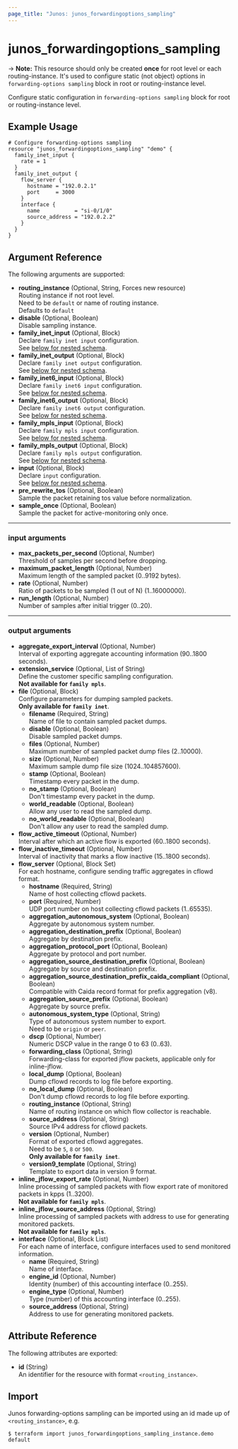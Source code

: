 ```yaml
---
page_title: "Junos: junos_forwardingoptions_sampling"
---
```


# junos_forwardingoptions_sampling

-> **Note:** This resource should only be created **once** for root level or each routing-instance.
It's used to configure static (not object) options in `forwarding-options sampling` block in root or
routing-instance level.

Configure static configuration in `forwarding-options sampling` block for root or
routing-instance level.

## Example Usage

```hcl
# Configure forwarding-options sampling
resource "junos_forwardingoptions_sampling" "demo" {
  family_inet_input {
    rate = 1
  }
  family_inet_output {
    flow_server {
      hostname = "192.0.2.1"
      port     = 3000
    }
    interface {
      name           = "si-0/1/0"
      source_address = "192.0.2.2"
    }
  }
}
```

## Argument Reference

The following arguments are supported:

- **routing_instance** (Optional, String, Forces new resource)  
  Routing instance if not root level.  
  Need to be `default` or name of routing instance.  
  Defaults to `default`
- **disable** (Optional, Boolean)  
  Disable sampling instance.
- **family_inet_input** (Optional, Block)  
  Declare `family inet input` configuration.  
  See [below for nested schema](#input-arguments).
- **family_inet_output** (Optional, Block)  
  Declare `family inet output` configuration.  
  See [below for nested schema](#output-arguments).
- **family_inet6_input** (Optional, Block)  
  Declare `family inet6 input` configuration.  
  See [below for nested schema](#input-arguments).
- **family_inet6_output** (Optional, Block)  
  Declare `family inet6 output` configuration.  
  See [below for nested schema](#output-arguments).
- **family_mpls_input** (Optional, Block)  
  Declare `family mpls input` configuration.  
  See [below for nested schema](#input-arguments).
- **family_mpls_output** (Optional, Block)  
  Declare `family mpls output` configuration.  
  See [below for nested schema](#output-arguments).
- **input** (Optional, Block)  
  Declare `input` configuration.  
  See [below for nested schema](#input-arguments).
- **pre_rewrite_tos** (Optional, Boolean)  
  Sample the packet retaining tos value before normalization.
- **sample_once** (Optional, Boolean)  
  Sample the packet for active-monitoring only once.

---

### input arguments

- **max_packets_per_second** (Optional, Number)  
  Threshold of samples per second before dropping.
- **maximum_packet_length** (Optional, Number)  
  Maximum length of the sampled packet (0..9192 bytes).
- **rate** (Optional, Number)  
  Ratio of packets to be sampled (1 out of N) (1..16000000).
- **run_length** (Optional, Number)  
  Number of samples after initial trigger (0..20).

---

### output arguments

- **aggregate_export_interval** (Optional, Number)  
  Interval of exporting aggregate accounting information (90..1800 seconds).
- **extension_service** (Optional, List of String)  
  Define the customer specific sampling configuration.  
  **Not available for `family mpls`**.
- **file** (Optional, Block)  
  Configure parameters for dumping sampled packets.  
  **Only available for `family inet`**.
  - **filename** (Required, String)  
    Name of file to contain sampled packet dumps.
  - **disable** (Optional, Boolean)  
    Disable sampled packet dumps.
  - **files** (Optional, Number)  
    Maximum number of sampled packet dump files (2..10000).
  - **size** (Optional, Number)  
    Maximum sample dump file size (1024..104857600).
  - **stamp** (Optional, Boolean)  
    Timestamp every packet in the dump.
  - **no_stamp** (Optional, Boolean)  
    Don't timestamp every packet in the dump.
  - **world_readable** (Optional, Boolean)  
    Allow any user to read the sampled dump.
  - **no_world_readable** (Optional, Boolean)  
    Don't allow any user to read the sampled dump.
- **flow_active_timeout** (Optional, Number)  
  Interval after which an active flow is exported (60..1800 seconds).
- **flow_inactive_timeout** (Optional, Number)  
  Interval of inactivity that marks a flow inactive (15..1800 seconds).
- **flow_server** (Optional, Block Set)  
  For each hostname, configure sending traffic aggregates in cflowd format.
  - **hostname** (Required, String)  
    Name of host collecting cflowd packets.
  - **port** (Required, Number)  
    UDP port number on host collecting cflowd packets (1..65535).
  - **aggregation_autonomous_system** (Optional, Boolean)  
    Aggregate by autonomous system number.
  - **aggregation_destination_prefix** (Optional, Boolean)  
    Aggregate by destination prefix.
  - **aggregation_protocol_port** (Optional, Boolean)  
    Aggregate by protocol and port number.
  - **aggregation_source_destination_prefix** (Optional, Boolean)  
    Aggregate by source and destination prefix.
  - **aggregation_source_destination_prefix_caida_compliant** (Optional, Boolean)  
    Compatible with Caida record format for prefix aggregation (v8).
  - **aggregation_source_prefix** (Optional, Boolean)  
    Aggregate by source prefix.
  - **autonomous_system_type** (Optional, String)  
    Type of autonomous system number to export.  
    Need to be `origin` or `peer`.
  - **dscp** (Optional, Number)  
    Numeric DSCP value in the range 0 to 63 (0..63).
  - **forwarding_class** (Optional, String)  
    Forwarding-class for exported jflow packets, applicable only for inline-jflow.
  - **local_dump** (Optional, Boolean)  
    Dump cflowd records to log file before exporting.
  - **no_local_dump** (Optional, Boolean)  
    Don't dump cflowd records to log file before exporting.
  - **routing_instance** (Optional, String)  
    Name of routing instance on which flow collector is reachable.
  - **source_address** (Optional, String)  
    Source IPv4 address for cflowd packets.
  - **version** (Optional, Number)  
    Format of exported cflowd aggregates.  
    Need to be `5`, `8` or `500`.  
    **Only available for `family inet`**.
  - **version9_template** (Optional, String)  
    Template to export data in version 9 format.
- **inline_jflow_export_rate** (Optional, Number)  
  Inline processing of sampled packets with
  flow export rate of monitored packets in kpps (1..3200).  
  **Not available for `family mpls`**.
- **inline_jflow_source_address** (Optional, String)  
  Inline processing of sampled packets with address to use for generating monitored packets.  
  **Not available for `family mpls`**.
- **interface** (Optional, Block List)  
  For each name of interface, configure interfaces used to send monitored information.
  - **name** (Required, String)  
    Name of interface.
  - **engine_id** (Optional, Number)  
    Identity (number) of this accounting interface (0..255).
  - **engine_type** (Optional, Number)  
    Type (number) of this accounting interface (0..255).
  - **source_address** (Optional, String)  
    Address to use for generating monitored packets.

## Attribute Reference

The following attributes are exported:

- **id** (String)  
  An identifier for the resource with format `<routing_instance>`.

## Import

Junos forwarding-options sampling can be imported using an id made up of
`<routing_instance>`, e.g.

```shell
$ terraform import junos_forwardingoptions_sampling_instance.demo default
```
